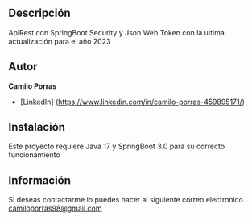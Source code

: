 ## Descripción

ApiRest con SpringBoot Security y Json Web Token con la ultima actualización para el año 2023

## Autor 
**Camilo Porras**

* [LinkedIn] (https://www.linkedin.com/in/camilo-porras-459895171/) 

## Instalación

Este proyecto requiere Java 17 y SpringBoot 3.0 para su correcto funcionamiento

##  Información 
Si deseas contactarme lo puedes hacer al siguiente correo electronico camiloporras98@gmail.com
